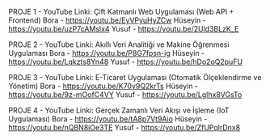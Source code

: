 PROJE 1 - YouTube Linki: Çift Katmanlı Web Uygulaması (Web API + Frontend)
Bora - https://youtu.be/EyVPyuHyZCw 
Hüseyin - https://youtu.be/uzP7cAMslx4
Yusuf - https://youtu.be/2Uld3BLzK_E


PROJE 2 - YouTube Linki: Akıllı Veri Analitiği ve Makine Öğrenmesi Uygulaması
Bora - https://youtu.be/P8G7fpsn-ig 
Hüseyin - https://youtu.be/Lqkzts8Yn48
Yusuf - https://youtu.be/hDo2oQ2puFU

PROJE 3 - YouTube Linki: E-Ticaret Uygulaması (Otomatik Ölçeklendirme ve Yönetim)
Bora - https://youtu.be/K70y9Q2krTs 
Hüseyin - https://youtu.be/9z-mOofC4VY
Yusuf - https://youtu.be/Lglhx8VGsTo

PROJE 4 - YouTube Linki: Gerçek Zamanlı Veri Akışı ve İşleme (IoT Uygulaması)
Bora - https://youtu.be/tA8p7Vt9Aio 
Hüseyin - https://youtu.be/nQBN8iOe3TE
Yusuf - https://youtu.be/ZfUPqlrDnx8 
